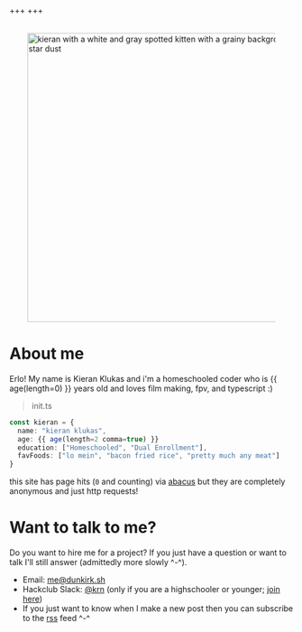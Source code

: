 +++
+++

<div style="display: flex; justify-content: center; margin: 2rem;">
    <img src="/pfps/starry.webp" alt="kieran with a white and gray spotted kitten with a grainy background and star dust" width="512" height="512" class="u-photo"/>
</div>

# About me

Erlo! My name is Kieran Klukas and i'm a homeschooled coder who is {{ age(length=0) }} years old and loves film making, fpv, and typescript :)

> init.ts
```ts
const kieran = {
  name: "kieran klukas",
  age: {{ age(length=2 comma=true) }}
  education: ["Homeschooled", "Dual Enrollment"],
  favFoods: ["lo mein", "bacon fried rice", "pretty much any meat"]
}
```

this site has page hits (<code id="visits">0</code> and counting) via [abacus](https://jasoncameron.dev/abacus/) but they are completely anonymous and just http requests! 

# Want to talk to me?

Do you want to hire me for a project? If you just have a question or want to talk I'll still answer (admittedly more slowly ^-^).

- Email: [me@dunkirk.sh](mailto:me@dunkirk.sh)
- Hackclub Slack: [@krn](https://hackclub.slack.com/team/U062UG485EE) (only if you are a highschooler or younger; [join here](https://hackclub.com/slack/))
- If you just want to know when I make a new post then you can subscribe to the [rss](rss.xml) feed ^-^
